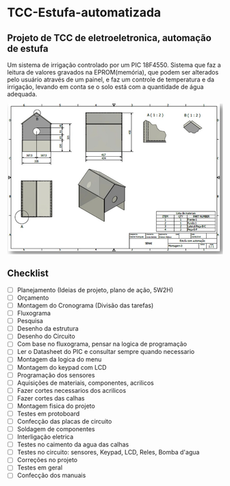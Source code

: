# TCC-Estufa-automatizada
## Projeto de TCC de eletroeletronica, automação de estufa 

Um sistema de irrigação controlado por um PIC 18F4550.
Sistema que faz a leitura de valores gravados na EPROM(memória), 
que podem ser alterados pelo usuário através de um painel, e faz um controle de temperatura e da irrigação, 
levando em conta se o solo está com a quantidade de água adequada.

![](https://github.com/Gabrirodri/TCC-Estufa-automatizada/blob/master/desenho.jpg)


## Checklist
- [ ] Planejamento (Ideias de projeto, plano de ação, 5W2H)
- [ ] Orçamento
- [ ] Montagem do Cronograma (Divisão das tarefas)
- [ ] Fluxograma
- [ ] Pesquisa
- [ ] Desenho da estrutura
- [ ] Desenho do Circuito
- [ ] Com base no fluxograma, pensar na logica de programação
- [ ] Ler o Datasheet do PIC e consultar sempre quando necessario
- [ ] Montagem da logica do menu
- [ ] Montagem do keypad com LCD
- [ ] Programação dos sensores
- [ ] Aquisições de materiais, componentes, acrilicos
- [ ] Fazer cortes necessarios dos acrilicos
- [ ] Fazer cortes das calhas
- [ ] Montagem fisica do projeto
- [ ] Testes em protoboard
- [ ] Confecção das placas de circuito
- [ ] Soldagem de componentes
- [ ] Interligação eletrica
- [ ] Testes no caimento da agua das calhas
- [ ] Testes no circuito: sensores, Keypad, LCD, Reles, Bomba d'agua
- [ ] Correções no projeto
- [ ] Testes em geral
- [ ] Confecção dos manuais
